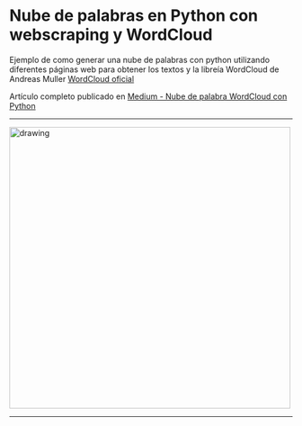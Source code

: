 # Nube de palabras en Python con webscraping y WordCloud
Ejemplo de como generar una nube de palabras con python utilizando diferentes páginas web para obtener los textos y la libreía WordCloud de Andreas Muller [WordCloud oficial](https://amueller.github.io/word_cloud/)

Artículo completo publicado en [Medium - Nube de palabra WordCloud con Python](https://medium.com/@a.fernandez.troyano/nube-de-palabras-word-cloud-con-python-a-partir-de-varias-webs-111e94220822)

---

<img src="https://github.com/afernandez119/wordcloud/blob/main/img/python_color.png" alt="drawing" width="500"/>


---

